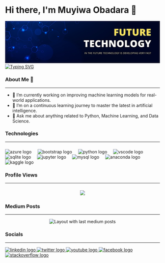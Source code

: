 # **Hi there, I'm Muyiwa Obadara 👋**
![AI-Quote](b.jpg)
[![Typing SVG](https://readme-typing-svg.demolab.com?font=&size=14&duration=8000&pause=500&color=6A1EF7&background=FFFFFF00&vCenter=true&random=false&width=700&height=35&separator=%3C&lines=In+the+world+of+0s+and+1s%2C+AI+is+the+true+magic+that+brings+innovation+to+life.+%E2%9C%A8%3CAI+doesn%E2%80%99t+just+learn%2C+it+evolves+with+every+interaction.+%F0%9F%9A%80%3CThe+future+isn%E2%80%99t+written;+it%E2%80%99s+coded+by+AI+enthusiasts.+%F0%9F%92%BB%3CEmbrace+the+AI+revolution%E2%80%94it%E2%80%99s+not+just+smart%2C+it%E2%80%99s+brilliant.+%F0%9F%A4%96%E2%9C%A8%3C%E2%80%9CWith+AI%2C+the+possibilities+aren%E2%80%99t+just+endless%E2%80%94they%E2%80%99re+exponential.+%F0%9F%94%81)](https://git.io/typing-svg)

### About Me 🚀
___
- 🔭 I’m currently working on improving machine learning models for real-world applications.
- 🌱 I’m on a continuous learning journey to master the latest in artificial intelligence.
- 💬 Ask me about anything related to Python, Machine Learning, and Data Science.

### Technologies
___

###

<div align="left">
  <img src="https://cdn.jsdelivr.net/gh/devicons/devicon/icons/azure/azure-original.svg" height="40" alt="azure logo"  />
  <img width="12" />
  <img src="https://cdn.jsdelivr.net/gh/devicons/devicon/icons/bootstrap/bootstrap-original.svg" height="40" alt="bootstrap logo"  />
  <img width="12" />
  <img src="https://cdn.jsdelivr.net/gh/devicons/devicon/icons/python/python-original.svg" height="40" alt="python logo"  />
  <img width="12" />
  <img src="https://cdn.jsdelivr.net/gh/devicons/devicon/icons/vscode/vscode-original.svg" height="40" alt="vscode logo"  />
  <img width="12" />
  <img src="https://cdn.jsdelivr.net/gh/devicons/devicon/icons/sqlite/sqlite-original.svg" height="40" alt="sqlite logo"  />
  <img width="12" />
  <img src="https://cdn.jsdelivr.net/gh/devicons/devicon/icons/jupyter/jupyter-original.svg" height="40" alt="jupyter logo"  />
  <img width="12" />
  <img src="https://cdn.jsdelivr.net/gh/devicons/devicon/icons/mysql/mysql-original.svg" height="40" alt="mysql logo"  />
  <img width="12" />
  <img src="https://cdn.jsdelivr.net/gh/devicons/devicon/icons/anaconda/anaconda-original.svg" height="40" alt="anaconda logo"  />
  <img width="12" />
  <img src="https://cdn.jsdelivr.net/gh/devicons/devicon/icons/kaggle/kaggle-original.svg" height="40" alt="kaggle logo"  />
</div>

###

### Profile Views
___

###

<div align="center">
  <img src="https://profile-counter.glitch.me/muyiwa-obadara/count.svg?"  />
</div>

###

### Medium Posts
___

<div align="center">
  <img src="https://github-read-medium-git-main.pahlevikun.vercel.app/latest?limit=4&username=muyiwaobadara" alt="Layout with last medium posts"  />
</div>

###
### Socials
___

<div align="left">
  <a href="https://linkedin.com/in/muyiwaobadara" target="_blank">
    <img src="https://img.shields.io/static/v1?message=LinkedIn&logo=linkedin&label=&color=0077B5&logoColor=white&labelColor=&style=for-the-badge" height="40" alt="linkedin logo"  />
  </a>
  <a href="https://x.com/M_Obadara" target="_blank">
    <img src="https://img.shields.io/static/v1?message=Twitter&logo=twitter&label=&color=1DA1F2&logoColor=white&labelColor=&style=for-the-badge" height="40" alt="twitter logo"  />
  </a>

  <a href="https://www.youtube.com/@muyiwaobadara">
  <img src="https://img.shields.io/static/v1?message=Youtube&logo=youtube&label=&color=FF0000&logoColor=white&labelColor=&style=for-the-badge" height="40" alt="youtube logo"  />
</a>
  <a href="https://facebook.com/mj.obadara" target="_blank">
    <img src="https://img.shields.io/static/v1?message=Facebook&logo=facebook&label=&color=1877F2&logoColor=white&labelColor=&style=for-the-badge" height="40" alt="facebook logo"  />
  </a>
  <a href="https://stackoverflow.chttps://stackoverflow.com/users/12645276/muyiwa-j-obadaraom/users/12645276/muyiwa-j-obadara" target="_blank">
    <img src="https://img.shields.io/static/v1?message=Stackoverflow&logo=stackoverflow&label=&color=FE7A16&logoColor=white&labelColor=&style=for-the-badge" height="40" alt="stackoverflow logo"  />
  </a>
</div>

###


